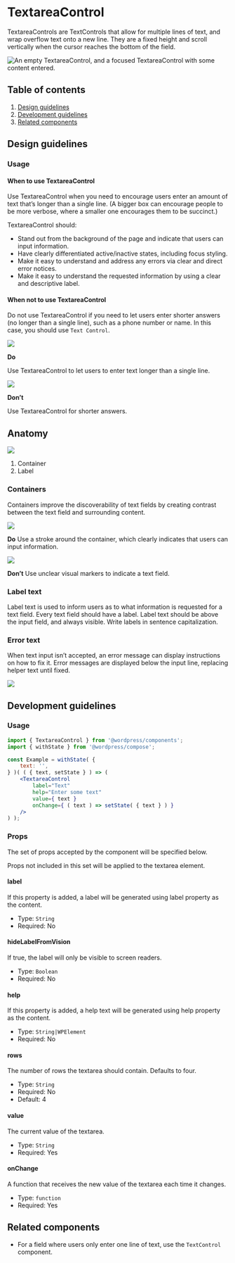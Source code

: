 # TextareaControl

TextareaControls are TextControls that allow for multiple lines of text, and wrap overflow text onto a new line. They are a fixed height and scroll vertically when the cursor reaches the bottom of the field.

![An empty TextareaControl, and a focused TextareaControl with some content entered.](https://wordpress.org/gutenberg/files/2019/01/TextareaControl.png)

## Table of contents

1. [Design guidelines](#design-guidelines)
2. [Development guidelines](#development-guidelines)
3. [Related components](#related-components)

## Design guidelines

### Usage

#### When to use TextareaControl

Use TextareaControl when you need to encourage users enter an amount of text that’s longer than a single line. (A bigger box can encourage people to be more verbose, where a smaller one encourages them to be succinct.)

TextareaControl should:

- Stand out from the background of the page and indicate that users can input information.
- Have clearly differentiated active/inactive states, including focus styling.
- Make it easy to understand and address any errors via clear and direct error notices.
- Make it easy to understand the requested information by using a clear and descriptive label.

#### When not to use TextareaControl

Do not use TextareaControl if you need to let users enter shorter answers (no longer than a single line), such as a phone number or name. In this case, you should use `Text Control`.

![](https://wordpress.org/gutenberg/files/2019/01/TextareaControl-Answers-Do.png)

**Do**

Use TextareaControl to let users to enter text longer than a single line.

![](https://wordpress.org/gutenberg/files/2019/01/TextareaControl-Answers-Dont.png)

**Don’t**

Use TextareaControl for shorter answers.

## Anatomy

![](https://wordpress.org/gutenberg/files/2019/01/TextareaControl-Anatomy.png)

1. Container
2. Label

### Containers

Containers improve the discoverability of text fields by creating contrast between the text field and surrounding content.

![](https://wordpress.org/gutenberg/files/2019/01/TextareaControl-Stroke-Do.png)

**Do**
Use a stroke around the container, which clearly indicates that users can input information.

![](https://wordpress.org/gutenberg/files/2019/01/TextareaControl-Stroke-Dont.png)

**Don’t**
Use unclear visual markers to indicate a text field.

### Label text

Label text is used to inform users as to what information is requested for a text field. Every text field should have a label. Label text should be above the input field, and always visible. Write labels in sentence capitalization.

### Error text

When text input isn’t accepted, an error message can display instructions on how to fix it. Error messages are displayed below the input line, replacing helper text until fixed.

![](https://wordpress.org/gutenberg/files/2019/01/TextareaControl-Error.png)

## Development guidelines

### Usage

<!-- wp:docs/sandbox { "name": "textarea-control" } -->
```jsx
import { TextareaControl } from '@wordpress/components';
import { withState } from '@wordpress/compose';

const Example = withState( {
	text: '',
} )( ( { text, setState } ) => (
	<TextareaControl
		label="Text"
		help="Enter some text"
		value={ text }
		onChange={ ( text ) => setState( { text } ) }
	/>
) );
```
<!-- /wp:docs/sandbox -->


### Props

The set of props accepted by the component will be specified below.

Props not included in this set will be applied to the textarea element.

#### label

If this property is added, a label will be generated using label property as the content.

- Type: `String`
- Required: No

#### hideLabelFromVision

If true, the label will only be visible to screen readers.

- Type: `Boolean`
- Required: No

#### help

If this property is added, a help text will be generated using help property as the content.

- Type: `String|WPElement`
- Required: No

#### rows

The number of rows the textarea should contain. Defaults to four.

- Type: `String`
- Required: No
- Default: 4

#### value

The current value of the textarea.

- Type: `String`
- Required: Yes

#### onChange

A function that receives the new value of the textarea each time it changes.

- Type: `function`
- Required: Yes

## Related components

- For a field where users only enter one line of text, use the `TextControl` component.
